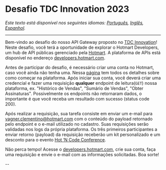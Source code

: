 # Desafio TDC Innovation 2023

*Este texto está disponível nos seguintes idiomas: [Português](./README.md),
[Inglês](./translate/en/README.md), [Espanhol](./translate/es/README.md).*

---

Bem-vindo ao desafio do nosso API Gateway proposto no [TDC
Innovation](https://thedevconf.com/tdc/2023/innovation/)! Neste desafio, você
terá a oportunidade de explorar o Hotmart Developers, um hub de API públicas
gerenciado pela [Hotmart](https://hotmart.com). A plataforma de APIs está
disponível no endereço
[developers.hotmart.com](https://developers.hotmart.com).

Antes de participar do desafio, é necessário criar uma conta no Hotmart, caso
você ainda não tenha uma. Nessa
[página](https://developers.hotmart.com/docs/pt-BR/start/about/) tem todos os
detalhes sobre como começar na plataforma. Após iniciar sua conta, você deverá
criar uma credencial e fazer uma requisição **qualquer** endpoint de leitura(`GET`) nossa plataforma, ex. "Histórico de Vendas", "Sumário de Vendas",  "Obter Assinaturas". Possivelmente os endpoints
não retornaram dados, o importante é que você receba um resultado com sucesso (status code 200).

Após realizar a requisição, sua tarefa consiste em enviar um e-mail para
[vagner.clementino@hotmart.com](mailto:vagner.clementino@hotmart.com) com o
conteúdo do payload retornado pelo endpoint e o e-mail utilizado no cadastro. Suas requisições serão validadas nos logs da
própria plataforma. Os três primeiros participantes a enviar retorno
(payload) da requisição receberão um kit personalizado e um desconto para o
evento [Hot ‘N Code Conference](http://hotm.art/hnc-2023?src=2088&utm_source=2088).

Não perca tempo! Acesse o
[developers.hotmart.com](https://developers.hotmart.com), crie sua conta, faça
uma requisição e envie o e-mail com as informações
solicitadas. Boa sorte!

--
